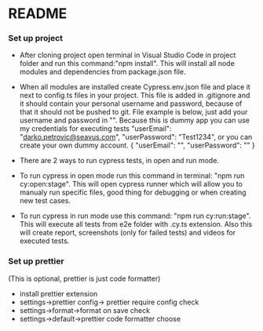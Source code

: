 # README

### Set up project

- After cloning project open terminal in Visual Studio Code in project folder and run this command:"npm install". This will install all node modules and dependencies from package.json file.
- When all modules are installed create Cypress.env.json file and place it next to config.ts files in your project. This file is added in .gitignore and it should contain your personal username and password, because of that it should not be pushed to git. File example is below, just add your username and password in "". Because this is dummy app you can use my credentials for executing tests "userEmail": "darko.petrovic@seavus.com", "userPassword": "Test1234", or you can create your own dummy account.
  {
  "userEmail": "",
  "userPassword": ""
  }

- There are 2 ways to run cypress tests, in open and run mode.
- To run cypress in open mode run this command in terminal: "npm run cy:open:stage". This will open cypress runner which will allow you to manualy run specific files, good thing for debugging or when creating new test cases.
- To run cypress in run mode use this command: "npm run cy:run:stage". This will execute all tests from e2e folder with .cy.ts extension. Also this will create report, screenshots (only for failed tests) and videos for executed tests.

### Set up prettier

(This is optional, prettier is just code formatter)

- install prettier extension
- settings->prettier config-> prettier require config check
- settings->format->format on save check
- settings->default->prettier code formatter choose
